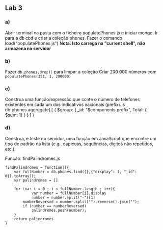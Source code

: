 ## Lab 3

### a)
Abrir terminal na pasta com o ficheiro populatePhones.js e iniciar mongo.
Ir para a db cbd e criar a coleção phones. Fazer o comando load("populatePhones.js") 
**Nota: Isto carrega na "current shell", não armazena no servidor**

### b) 
Fazer `db.phones.drop()` para limpar a coleção
Criar 200 000 números com `populatePhones(351, 1, 200000)`

### c)
Construa uma função/expressão que conte o número de telefones existentes em cada um dos indicativos nacionais (prefix).
s
db.phones.aggregate( [ { $group: { _id: "$components.prefix", Total: { $sum: 1} } } ] )

### d)
Construa, e teste no servidor, uma função em JavaScript que encontre um tipo de padrão na lista (e.g., capicuas, sequências, dígitos não repetidos, etc.).

Função: findPalindromes.js

```
findPalindromes = function(){
	var fullNumber = db.phones.find({},{"display": 1, "_id": 0}).toArray();
	var palindromes = []
	
	for (var i = 0 ; i < fullNumber.length ; i++){
        	var number = fullNumber[i].display
	        number = number.split("-")[1]
		numberReversed = number.split("").reverse().join("");
		if (number == numberReversed)
			palindromes.push(number);
	}
	return palindromes
}
```





